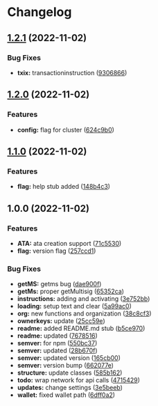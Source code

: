 # Changelog

## [1.2.1](https://github.com/Squads-Protocol/squads-cli/compare/v1.2.0...v1.2.1) (2022-11-02)


### Bug Fixes

* **txix:** transactioninstruction ([9306866](https://github.com/Squads-Protocol/squads-cli/commit/93068668a08ed572db068e6a3d2537b5e9a079a2))

## [1.2.0](https://github.com/Squads-Protocol/squads-cli/compare/v1.1.0...v1.2.0) (2022-11-02)


### Features

* **config:** flag for cluster ([624c9b0](https://github.com/Squads-Protocol/squads-cli/commit/624c9b00455aadb5c00c27d8004232ce9e046727))

## [1.1.0](https://github.com/Squads-Protocol/squads-cli/compare/v1.0.0...v1.1.0) (2022-11-02)


### Features

* **flag:** help stub added ([148b4c3](https://github.com/Squads-Protocol/squads-cli/commit/148b4c331a3e6c22b20558382c30deccae97e2c2))

## 1.0.0 (2022-11-02)


### Features

* **ATA:** ata creation support ([71c5530](https://github.com/Squads-Protocol/squads-cli/commit/71c5530439e2b3bf36d302e0f28a2df65b5e446b))
* **flag:** version flag ([257ccd1](https://github.com/Squads-Protocol/squads-cli/commit/257ccd1e564035a5de03d4445fad86a14088aba9))


### Bug Fixes

* **getMS:** getms bug ([dae900f](https://github.com/Squads-Protocol/squads-cli/commit/dae900fcd519585cbd53eaa494f48d0f4941d0e6))
* **getMs:** proper getMultisig ([65352ca](https://github.com/Squads-Protocol/squads-cli/commit/65352cad3b9d4c340d57f3a0cb075c59dd3265d2))
* **instructions:** adding and activating ([3e752bb](https://github.com/Squads-Protocol/squads-cli/commit/3e752bb7f6a4fc2951022f43d555b6191b9f42f3))
* **loading:** setup text and clear ([5a99ac0](https://github.com/Squads-Protocol/squads-cli/commit/5a99ac0731d2f160e666a4bec5d801a6e8a4115a))
* **org:** new functions and organization ([38c8cf3](https://github.com/Squads-Protocol/squads-cli/commit/38c8cf353695c750e853bf4d8f843d1c25f60b27))
* **ownerkeys:** update ([25cc59e](https://github.com/Squads-Protocol/squads-cli/commit/25cc59e6416c1e13d861223d14d91968cc307d76))
* **readme:** added README.md stub ([b5ce970](https://github.com/Squads-Protocol/squads-cli/commit/b5ce9708903251bba829b28e3177d85097bc6a4a))
* **readme:** updated ([7678516](https://github.com/Squads-Protocol/squads-cli/commit/7678516219c6d7b8cc4537d7e7e131ed99701e4b))
* **semver:** for npm ([550bc37](https://github.com/Squads-Protocol/squads-cli/commit/550bc37ebadcfa38dddc14cc68bc3729a0d9f65c))
* **semver:** updated ([28b670f](https://github.com/Squads-Protocol/squads-cli/commit/28b670ffbf303c647275188182bbc78c8f10d853))
* **semver:** updated version ([165cb00](https://github.com/Squads-Protocol/squads-cli/commit/165cb003b88fd8f8f877653ac3fcdd47fa395883))
* **semver:** version bump ([662077e](https://github.com/Squads-Protocol/squads-cli/commit/662077e9ddc85dd23e069539dc1bd260fe0e1411))
* **structure:** update classes ([585b162](https://github.com/Squads-Protocol/squads-cli/commit/585b16277e7c34825699f2dcaa92da02084fbd22))
* **todo:** wrap network for api calls ([4715429](https://github.com/Squads-Protocol/squads-cli/commit/4715429b63ed4325cef9508da4fbdb0559d2caa4))
* **updates:** change settings ([3e5beeb](https://github.com/Squads-Protocol/squads-cli/commit/3e5beebbef516eb6fc0d122c37194bee02b14f3f))
* **wallet:** fixed wallet path ([6dff0a2](https://github.com/Squads-Protocol/squads-cli/commit/6dff0a236f476d03fad5d3a23f9af989fa6928bc))
